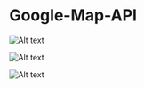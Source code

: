 # Google-Map-API

![Alt text](https://github.com/rushirg/Google-Map-API/blob/master/EiffelSearch.png?raw=true "Eiffel Tower Search")

![Alt text](https://github.com/rushirg/Google-Map-API/blob/master/puneSearch.png?raw=true "Pune Search")

![Alt text](https://github.com/rushirg/Google-Map-API/blob/master/EiffelSearch.png?raw=true "Taj Mahal earch")
